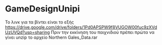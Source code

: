 # GameDesignUnipi
Το λινκ για τα βίντει είναι το εξής
https://drive.google.com/drive/folders/1Pd0APSPW9f8VUGOW00fuc9zXVdUzUVQd?usp=sharing
Πριν την εκκίνηση του παιχνιδιού πρέπει πρώτα να γίνει unzip το αρχείο Northern Gales_Data.rar
